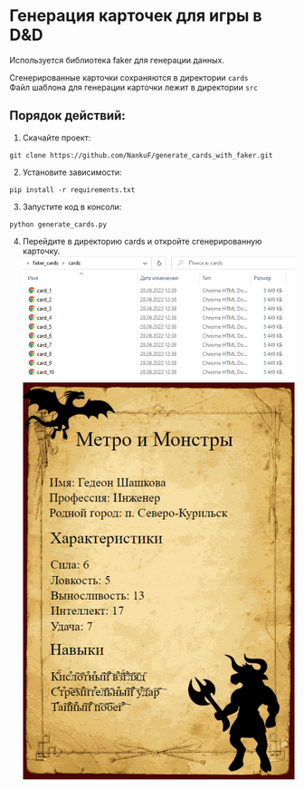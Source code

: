 # Генерация карточек для игры в D&D
Используется библиотека faker для генерации данных.<br>

Сгенерированные карточки сохраняются в директории `cards`<br>
Файл шаблона для генерации карточки лежит в директории `src`<br>

## Порядок действий:

1. Скачайте проект:<br>
```commandline
git clone https://github.com/NankuF/generate_cards_with_faker.git
```
2. Установите зависимости:<br> 
```commandline
pip install -r requirements.txt
```
3. Запустите код в консоли:
```commandline
python generate_cards.py
```
4. Перейдите в директорию cards и откройте сгенерированную карточку.
![img.png](img.png)
![img_1.png](img_1.png)